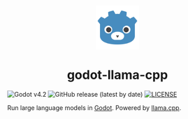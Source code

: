 <div align='center'><img width="100" src="/godot/addons/godot-llama-cpp/assets/godot-llama-cpp-1024x1024.svg"><h1>godot-llama-cpp</h1></div>

![Godot v4.2](https://img.shields.io/badge/Godot-v4.2-%23478cbf?logo=godot-engine&logoColor=white&style=flat-square)
![GitHub release (latest by date)](https://img.shields.io/github/v/release/hazelnutcloud/godot-llama-cpp)
[![LICENSE](https://img.shields.io/github/license/hazelnutcloud/godot-llama-cpp)](https://github.com/hazelnutcloud/godot-llama-cpp/blob/main/LICENSE.md)

Run large language models in [Godot](https://godotengine.org). Powered by [llama.cpp](https://github.com/ggerganov/llama.cpp).